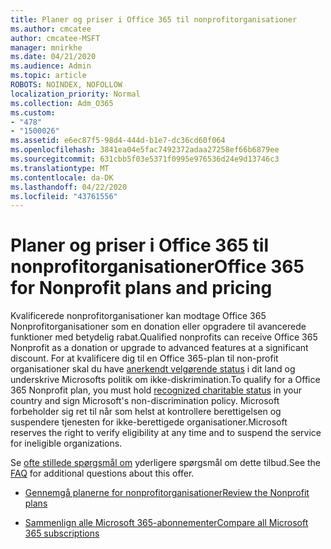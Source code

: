 ```yaml
---
title: Planer og priser i Office 365 til nonprofitorganisationer
ms.author: cmcatee
author: cmcatee-MSFT
manager: mnirkhe
ms.date: 04/21/2020
ms.audience: Admin
ms.topic: article
ROBOTS: NOINDEX, NOFOLLOW
localization_priority: Normal
ms.collection: Adm_O365
ms.custom:
- "478"
- "1500026"
ms.assetid: e6ec87f5-98d4-444d-b1e7-dc36cd60f064
ms.openlocfilehash: 3841ea04e5fac7492372adaa27258ef66b6879ee
ms.sourcegitcommit: 631cbb5f03e5371f0995e976536d24e9d13746c3
ms.translationtype: MT
ms.contentlocale: da-DK
ms.lasthandoff: 04/22/2020
ms.locfileid: "43761556"
---
```

# <a name="office-365-for-nonprofit-plans-and-pricing"></a><span data-ttu-id="13c8a-102">Planer og priser i Office 365 til nonprofitorganisationer</span><span class="sxs-lookup"><span data-stu-id="13c8a-102">Office 365 for Nonprofit plans and pricing</span></span>

<span data-ttu-id="13c8a-103">Kvalificerede nonprofitorganisationer kan modtage Office 365 Nonprofitorganisationer som en donation eller opgradere til avancerede funktioner med betydelig rabat.</span><span class="sxs-lookup"><span data-stu-id="13c8a-103">Qualified nonprofits can receive Office 365 Nonprofit as a donation or upgrade to advanced features at a significant discount.</span></span> <span data-ttu-id="13c8a-104">For at kvalificere dig til en Office 365-plan til non-profit organisationer skal du have [anerkendt velgørende status](https://go.microsoft.com/fwlink/p/?LinkID=330253) i dit land og underskrive Microsofts politik om ikke-diskrimination.</span><span class="sxs-lookup"><span data-stu-id="13c8a-104">To qualify for a Office 365 Nonprofit plan, you must hold [recognized charitable status](https://go.microsoft.com/fwlink/p/?LinkID=330253) in your country and sign Microsoft's non-discrimination policy.</span></span> <span data-ttu-id="13c8a-105">Microsoft forbeholder sig ret til når som helst at kontrollere berettigelsen og suspendere tjenesten for ikke-berettigede organisationer.</span><span class="sxs-lookup"><span data-stu-id="13c8a-105">Microsoft reserves the right to verify eligibility at any time and to suspend the service for ineligible organizations.</span></span>
  
<span data-ttu-id="13c8a-106">Se [ofte stillede spørgsmål om](https://products.office.com/nonprofit/office-365-nonprofit) yderligere spørgsmål om dette tilbud.</span><span class="sxs-lookup"><span data-stu-id="13c8a-106">See the [FAQ](https://products.office.com/nonprofit/office-365-nonprofit) for additional questions about this offer.</span></span>
  
- [<span data-ttu-id="13c8a-107">Gennemgå planerne for nonprofitorganisationer</span><span class="sxs-lookup"><span data-stu-id="13c8a-107">Review the Nonprofit plans</span></span>](https://products.office.com/nonprofit/office-365-nonprofit-plans-and-pricing?tab=1)

- [<span data-ttu-id="13c8a-108">Sammenlign alle Microsoft 365-abonnementer</span><span class="sxs-lookup"><span data-stu-id="13c8a-108">Compare all Microsoft 365 subscriptions</span></span>](https://products.office.com/business/compare-more-office-365-for-business-plans)